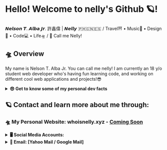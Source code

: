 # Hello! Welcome to nelly's Github 🪐!
𝙉𝙚𝙡𝙨𝙤𝙣 𝙏. 𝘼𝙡𝙗𝙖 𝙅𝙧. 許鑫偉 | 𝙉𝙚𝙡𝙡𝙮 🇵🇭🇨🇳🇪🇸 / Travel⛩ • Music🎹 • Design🎨 • Code💻 • Life🛸 / 📢 Call me Nelly!

## 🛸 Overview
My name is Nelson T. Alba Jr. You can call me nelly! I am currently an 18 y/o student web developer who's having fun learning code, and working on different cool web applications and projects!😎

<details>
  <summary><strong>😎 Get to know some of my personal dev facts</strong></summary>
  
  ### 💻 My Dev Language Preference:
  
  ```
  Current Favourite Programming Language: Python🐍
  ```
  
  ```
  My Ranking for dev languages (based on my current skillset and preference):
  1. Python
  2. Javascript (Node.Js)
  3. PHP
  4. Ruby on Rails
  ```
  
  ### 💻 My Dev skill-set list:
  ```
  Python, PHP, Node.Js, Ruby, Django, Flask, React.js, Angular.js, Express.js, Laravel, Ruby on Rails, Cactus, Gatsby, Hugo, Google Cloud Platform, Amazon Web Services, Heroku, Netlify, HTML, CSS, Bootstrap, Sass, Javascript, JQuery ... 
  ``` 
</details>


## 🪐 Contact and learn more about me through:
### 🛸 My Personal Website: whoisnelly.xyz - [Coming Soon](#)
<details>
  <summary><strong>🖥️ Social Media Accounts: </strong></summary>
 
  1. **LinkedIn** - [linkedin.com/in/whoisnelly](https://www.linkedin.com/in/whoisnelly) 
  2. **Facebook** - [facebook.com/nelson.albajr](https://www.facebook.com/nelson.albajr) 
  3. **Instagram** - [instagram.com/who_is_nelly](https://www.instagram.com/who_is_nelly/)
  
</details>
 
<details>
  <summary><strong>📮 Email: [Yahoo Mail / Google Mail] </strong></summary>
  
  1. [nelsonalbajr@yahoo.com](nelsonalbajr@yahoo.com) - **Yahoo Mail**
  2. [nb3.321132@gmail.com](nb3.321132@gmail.com) - **Google Mail** 
  
</details>
